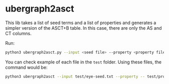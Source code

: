 # ubergraph2asct

This lib takes a list of seed terms and a list of properties and generates a simpler version of the ASCT+B table. In this case, there are only the AS and CT columns.

Run:

```bash
python3 ubergraph2asct.py --input <seed file> --property <property file> --output <output file path>
```

You can check example of each file in the `test` folder. Using these files, the command would be:

```bash
python3 ubergraph2asct --input test/eye-seed.txt --property -- test/properties.txt --output eye-asct.csv
```